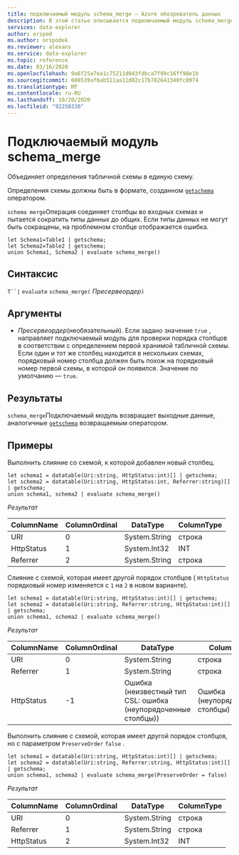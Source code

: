 ```yaml
---
title: подключаемый модуль schema_merge — Azure обозреватель данных
description: В этой статье описывается подключаемый модуль schema_merge в Azure обозреватель данных.
services: data-explorer
author: orspod
ms.author: orspodek
ms.reviewer: alexans
ms.service: data-explorer
ms.topic: reference
ms.date: 03/16/2020
ms.openlocfilehash: 9a6f25a7ea1c75211d043fdbca7f99c16ff98e1b
ms.sourcegitcommit: 608539af6ab511aa11d82c17b782641340fc8974
ms.translationtype: MT
ms.contentlocale: ru-RU
ms.lasthandoff: 10/20/2020
ms.locfileid: "92250330"
---
```

# <a name="schema_merge-plugin"></a>Подключаемый модуль schema_merge

Объединяет определения табличной схемы в единую схему. 

Определения схемы должны быть в формате, созданном [`getschema`](./getschemaoperator.md) оператором.

`schema merge`Операция соединяет столбцы во входных схемах и пытается сократить типы данных до общих. Если типы данных не могут быть сокращены, на проблемном столбце отображается ошибка.

```kusto
let Schema1=Table1 | getschema;
let Schema2=Table2 | getschema;
union Schema1, Schema2 | evaluate schema_merge()
```

## <a name="syntax"></a>Синтаксис

`T``|` `evaluate` `schema_merge(` *Пресервеордер*`)`

## <a name="arguments"></a>Аргументы

* *Пресервеордер*(необязательный). Если задано значение `true` , направляет подключаемый модуль для проверки порядка столбцов в соответствии с определением первой хранимой табличной схемы. Если один и тот же столбец находится в нескольких схемах, порядковый номер столбца должен быть похож на порядковый номер первой схемы, в которой он появился. Значение по умолчанию — `true`.

## <a name="returns"></a>Результаты

`schema_merge`Подключаемый модуль возвращает выходные данные, аналогичные [`getschema`](./getschemaoperator.md) возвращаемым оператором.

## <a name="examples"></a>Примеры

Выполнить слияние со схемой, к которой добавлен новый столбец.

```kusto
let schema1 = datatable(Uri:string, HttpStatus:int)[] | getschema;
let schema2 = datatable(Uri:string, HttpStatus:int, Referrer:string)[] | getschema;
union schema1, schema2 | evaluate schema_merge()
```

*Результат*

|ColumnName | ColumnOrdinal | DataType | ColumnType|
|---|---|---|---|
|URI|0|System.String|строка|
|HttpStatus|1|System.Int32|INT|
|Referrer|2|System.String|строка|

Слияние с схемой, которая имеет другой порядок столбцов ( `HttpStatus` порядковый номер изменяется с `1` на `2` в новом варианте).

```kusto
let schema1 = datatable(Uri:string, HttpStatus:int)[] | getschema;
let schema2 = datatable(Uri:string, Referrer:string, HttpStatus:int)[] | getschema;
union schema1, schema2 | evaluate schema_merge()
```

*Результат*

|ColumnName | ColumnOrdinal | DataType | ColumnType|
|---|---|---|---|
|URI|0|System.String|строка|
|Referrer|1|System.String|строка|
|HttpStatus|-1|Ошибка (неизвестный тип CSL: ошибка (неупорядоченные столбцы))|Ошибка (неупорядоченные столбцы)|

Выполнить слияние с схемой, которая имеет другой порядок столбцов, но с параметром `PreserveOrder` `false` .

```kusto
let schema1 = datatable(Uri:string, HttpStatus:int)[] | getschema;
let schema2 = datatable(Uri:string, Referrer:string, HttpStatus:int)[] | getschema;
union schema1, schema2 | evaluate schema_merge(PreserveOrder = false)
```

*Результат*

|ColumnName | ColumnOrdinal | DataType | ColumnType|
|---|---|---|---|
|URI|0|System.String|строка
|Referrer|1|System.String|строка
|HttpStatus|2|System.Int32|INT|
